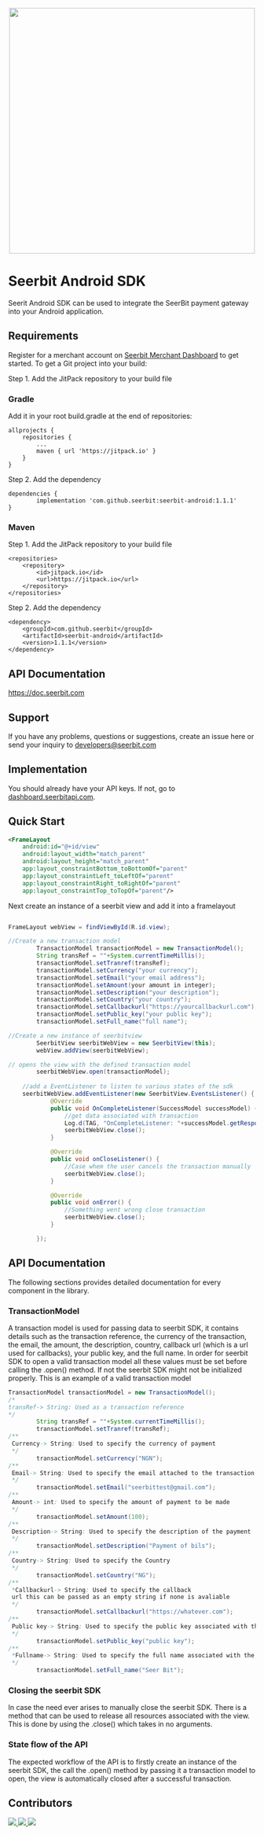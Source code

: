 <p align="center">
<img width="500" valign="top" src="https://res.cloudinary.com/dpejkbof5/image/upload/v1620323718/Seerbit_logo_png_ddcor4.png" data-canonical-src="https://res.cloudinary.com/dpejkbof5/image/upload/v1620323718/Seerbit_logo_png_ddcor4.png" style="max-width:100%; ">
</p>

# Seerbit Android SDK

Seerit Android SDK can be used to integrate the SeerBit payment gateway into your Android application.

## Requirements
Register for a merchant account on [Seerbit Merchant Dashboard](https://dashboard.seerbitapi.com) to get started.
To get a Git project into your build:



Step 1. Add the JitPack repository to your build file

### Gradle
Add it in your root build.gradle at the end of repositories:

	allprojects {
		repositories {
			...
			maven { url 'https://jitpack.io' }
		}
	}
Step 2. Add the dependency

	dependencies {
	        implementation 'com.github.seerbit:seerbit-android:1.1.1'
	}


### Maven
Step 1. Add the JitPack repository to your build file

	<repositories>
		<repository>
		    <id>jitpack.io</id>
		    <url>https://jitpack.io</url>
		</repository>
	</repositories>

Step 2. Add the dependency

	<dependency>
	    <groupId>com.github.seerbit</groupId>
	    <artifactId>seerbit-android</artifactId>
	    <version>1.1.1</version>
	</dependency>
## API Documentation
https://doc.seerbit.com

## Support
If you have any problems, questions or suggestions, create an issue here or send your inquiry to developers@seerbit.com

## Implementation
You should already have your API keys. If not, go to [dashboard.seerbitapi.com](https://dashboard.seerbitapi.com).

## Quick Start

```xml
<FrameLayout
    android:id="@+id/view"
    android:layout_width="match_parent"
    android:layout_height="match_parent"
    app:layout_constraintBottom_toBottomOf="parent"
    app:layout_constraintLeft_toLeftOf="parent"
    app:layout_constraintRight_toRightOf="parent"
    app:layout_constraintTop_toTopOf="parent"/>
```

Next create an instance of a seerbit view and add it into a framelayout
```java

FrameLayout webView = findViewById(R.id.view);

//Create a new transaction model
        TransactionModel transactionModel = new TransactionModel();
        String transRef = ""+System.currentTimeMillis();
        transactionModel.setTranref(transRef);
        transactionModel.setCurrency("your currency");
        transactionModel.setEmail("your email address");
        transactionModel.setAmount(your amount in integer);
        transactionModel.setDescription("your description");
        transactionModel.setCountry("your country");
        transactionModel.setCallbackurl("https://yourcallbackurl.com");
        transactionModel.setPublic_key("your public key");
        transactionModel.setFull_name("full name");

//Create a new instance of seerbitview
        SeerbitView seerbitWebView = new SeerbitView(this);
        webView.addView(seerbitWebView);

// opens the view with the defined transaction model
        seerbitWebView.open(transactionModel);
	
	//add a EventListener to listen to various states of the sdk
	seerbitWebView.addEventListener(new SeerbitView.EventsListener() {
            @Override
            public void OnCompleteListener(SuccessModel successModel) {
                //get data associated with transaction
                Log.d(TAG, "OnCompleteListener: "+successModel.getResponse().getPayments().getCountry());
                seerbitWebView.close();
            }

            @Override
            public void onCloseListener() {
                //Case whem the user cancels the transaction manually
                seerbitWebView.close();
            }

            @Override
            public void onError() {
                //Something went wrong close transaction
                seerbitWebView.close();
            }

        });
```

## API Documentation
The following sections provides detailed documentation for every component in the library.


### TransactionModel
A transaction model is used for passing data to seerbit SDK, it contains details such as the transaction reference, the currency of the transaction, the email, the amount, the description, country, callback url (which is a url used for callbacks), your public key, and the full name. In order for seerbit SDK to open a valid transaction model all these values must be set before calling the .open() method. If not the seerbit SDK might not be initialized properly. This is an example of a valid transaction model
```java
TransactionModel transactionModel = new TransactionModel();
/*
transRef-> String: Used as a transaction reference
*/
        String transRef = ""+System.currentTimeMillis();
        transactionModel.setTranref(transRef);
/**
 Currency-> String: Used to specify the currency of payment
 */
        transactionModel.setCurrency("NGN");
/**
 Email-> String: Used to specify the email attached to the transaction
 */
        transactionModel.setEmail("seerbittest@gmail.com");
/**
 Amount-> int: Used to specify the amount of payment to be made
 */
        transactionModel.setAmount(100);
/**
 Description-> String: Used to specify the description of the payment
 */
        transactionModel.setDescription("Payment of bils");
/**
 Country-> String: Used to specify the Country
 */
        transactionModel.setCountry("NG");
/**
 *Callbackurl-> String: Used to specify the callback 
 url this can be passed as an empty string if none is avaliable
 */
        transactionModel.setCallbackurl("https://whatever.com");
/**
 Public key-> String: Used to specify the public key associated with the developers account
 */
        transactionModel.setPublic_key("public key");
/**
 *Fullname-> String: Used to specify the full name associated with the payment
 */
        transactionModel.setFull_name("Seer Bit");
```
### Closing the seerbit SDK

In case the need ever arises to manually close the seerbit SDK. There is a method that can be used to release all resources associated with the view. This is done by using the .close() which takes in no arguments.

### State flow of the API

The expected workflow of the API is to firstly create an instance of the seerbit SDK, the call the .open() method by passing it a transaction model to open, the view is automatically closed after a successful transaction.

## Contributors
<span>
<a href="https://github.com/adewoleopeyemi">
  <img src="https://github.com/adewoleopeyemi.png?size=50">
</a>

<a href="https://github.com/amoskeyz">
  <img src="https://github.com/amoskeyz.png?size=50">
</a>
</a>
   <a href="https://github.com/victorighalo" title="Victor Ighalo">
  <img src="https://github.com/victorighalo.png?size=50">
</a>
   </span>
